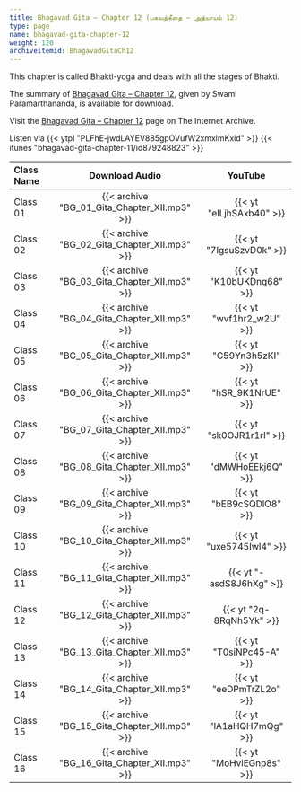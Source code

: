 ```yaml
---
title: Bhagavad Gita – Chapter 12 (பகவத்கீதை – அத்யாயம் 12)
type: page
name: bhagavad-gita-chapter-12
weight: 120
archiveitemid: BhagavadGitaCh12
---
```


This chapter is called Bhakti-yoga and deals with all the stages of Bhakti.

The summary of [Bhagavad Gita – Chapter 12](https://media.poornalayam.org/download/BhagavadGitaSummary/BG_12.pdf), given by Swami Paramarthananda, is available for download.

Visit the [Bhagavad Gita – Chapter 12](https://archive.org/details/BhagavadGitaCh12) page on The Internet Archive.

Listen via {{< ytpl "PLFhE-jwdLAYEV885gpOVufW2xmxlmKxid" >}} {{< itunes "bhagavad-gita-chapter-11/id879248823" >}}

Class Name | Download Audio | YouTube
:---|:---:|:---:
Class 01 | {{< archive "BG_01_Gita_Chapter_XII.mp3" >}} | {{< yt "elLjhSAxb40" >}}
Class 02 | {{< archive "BG_02_Gita_Chapter_XII.mp3" >}} | {{< yt "7IgsuSzvD0k" >}}
Class 03 | {{< archive "BG_03_Gita_Chapter_XII.mp3" >}} | {{< yt "K10bUKDnq68" >}}
Class 04 | {{< archive "BG_04_Gita_Chapter_XII.mp3" >}} | {{< yt "wvf1hr2_w2U" >}}
Class 05 | {{< archive "BG_05_Gita_Chapter_XII.mp3" >}} | {{< yt "C59Yn3h5zKI" >}}
Class 06 | {{< archive "BG_06_Gita_Chapter_XII.mp3" >}} | {{< yt "hSR_9K1NrUE" >}}
Class 07 | {{< archive "BG_07_Gita_Chapter_XII.mp3" >}} | {{< yt "sk0OJR1r1rI" >}}
Class 08 | {{< archive "BG_08_Gita_Chapter_XII.mp3" >}} | {{< yt "dMWHoEEkj6Q" >}}
Class 09 | {{< archive "BG_09_Gita_Chapter_XII.mp3" >}} | {{< yt "bEB9cSQDlO8" >}}
Class 10 | {{< archive "BG_10_Gita_Chapter_XII.mp3" >}} | {{< yt "uxe5745Iwl4" >}}
Class 11 | {{< archive "BG_11_Gita_Chapter_XII.mp3" >}} | {{< yt "-asdS8J6hXg" >}}
Class 12 | {{< archive "BG_12_Gita_Chapter_XII.mp3" >}} | {{< yt "2q-8RqNh5Yk" >}}
Class 13 | {{< archive "BG_13_Gita_Chapter_XII.mp3" >}} | {{< yt "T0siNPc45-A" >}}
Class 14 | {{< archive "BG_14_Gita_Chapter_XII.mp3" >}} | {{< yt "eeDPmTrZL2o" >}}
Class 15 | {{< archive "BG_15_Gita_Chapter_XII.mp3" >}} | {{< yt "lA1aHQH7mQg" >}}
Class 16 | {{< archive "BG_16_Gita_Chapter_XII.mp3" >}} | {{< yt "MoHviEGnp8s" >}}